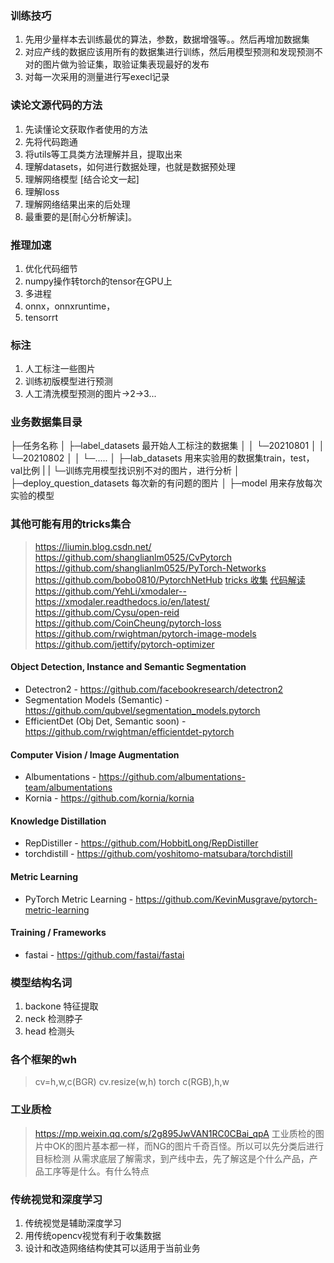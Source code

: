 ### 训练技巧
1. 先用少量样本去训练最优的算法，参数，数据增强等。。然后再增加数据集
2. 对应产线的数据应该用所有的数据集进行训练，然后用模型预测和发现预测不对的图片做为验证集，取验证集表现最好的发布
3. 对每一次采用的测量进行写execl记录

### 读论文源代码的方法
1. 先读懂论文获取作者使用的方法
2. 先将代码跑通
3. 将utils等工具类方法理解并且，提取出来
4. 理解datasets，如何进行数据处理，也就是数据预处理
5. 理解网络模型 [结合论文一起]
6. 理解loss
7. 理解网络结果出来的后处理
8. 最重要的是[耐心分析解读]。

### 推理加速
1. 优化代码细节
2. numpy操作转torch的tensor在GPU上
3. 多进程
4. onnx，onnxruntime，
5. tensorrt

### 标注
1. 人工标注一些图片
2. 训练初版模型进行预测
3. 人工清洗模型预测的图片->2->3...

### 业务数据集目录
├─任务名称
│  ├─label_datasets 最开始人工标注的数据集
│  │  └─20210801
│  │  └─20210802
│  │  └─.....
│  ├─lab_datasets 用来实验用的数据集train，test，val比例
|  |    └─训练完用模型找识别不对的图片，进行分析
│  ├─deploy_question_datasets 每次新的有问题的图片
│  ├─model 用来存放每次实验的模型


### 其他可能有用的tricks集合
> https://liumin.blog.csdn.net/
> https://github.com/shanglianlm0525/CvPytorch
> https://github.com/shanglianlm0525/PyTorch-Networks
> https://github.com/bobo0810/PytorchNetHub
> [tricks 收集](https://github.com/xmu-xiaoma666/External-Attention-pytorch#23-Residual-Attention-Usage)
> [代码解读](https://blog.csdn.net/shenjianhua005/article/details/117414292)
> https://github.com/YehLi/xmodaler--https://xmodaler.readthedocs.io/en/latest/
> https://github.com/Cysu/open-reid
> https://github.com/CoinCheung/pytorch-loss
> https://github.com/rwightman/pytorch-image-models
> https://github.com/jettify/pytorch-optimizer
#### Object Detection, Instance and Semantic Segmentation
* Detectron2 - https://github.com/facebookresearch/detectron2
* Segmentation Models (Semantic) - https://github.com/qubvel/segmentation_models.pytorch
* EfficientDet (Obj Det, Semantic soon) - https://github.com/rwightman/efficientdet-pytorch
#### Computer Vision / Image Augmentation
* Albumentations - https://github.com/albumentations-team/albumentations
* Kornia - https://github.com/kornia/kornia
#### Knowledge Distillation
* RepDistiller - https://github.com/HobbitLong/RepDistiller
* torchdistill - https://github.com/yoshitomo-matsubara/torchdistill
#### Metric Learning
* PyTorch Metric Learning - https://github.com/KevinMusgrave/pytorch-metric-learning
#### Training / Frameworks
* fastai - https://github.com/fastai/fastai

### 模型结构名词
1. backone 特征提取
2. neck 检测脖子
3. head 检测头

### 各个框架的wh
> cv=h,w,c(BGR)
cv.resize(w,h)
torch c(RGB),h,w

### 工业质检
> https://mp.weixin.qq.com/s/2g895JwVAN1RC0CBai_qpA
> 工业质检的图片中OK的图片基本都一样，而NG的图片千奇百怪。所以可以先分类后进行目标检测
> 从需求底层了解需求，到产线中去，先了解这是个什么产品，产品工序等是什么。有什么特点

### 传统视觉和深度学习
1. 传统视觉是辅助深度学习
2. 用传统opencv视觉有利于收集数据
3. 设计和改造网络结构使其可以适用于当前业务
